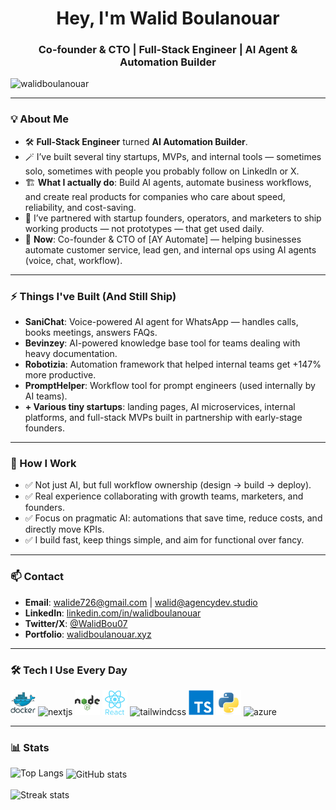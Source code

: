<h1 align="center">Hey, I'm Walid Boulanouar</h1>
<h3 align="center">Co-founder & CTO | Full-Stack Engineer | AI Agent & Automation Builder</h3>



<p align="left"> <img src="https://komarev.com/ghpvc/?username=walidboulanouar&label=Profile%20views&color=0e75b6&style=flat" alt="walidboulanouar" /> </p>

---

### 💡 About Me

- 🛠 **Full-Stack Engineer** turned **AI Automation Builder**.
- 🪄 I’ve built several tiny startups, MVPs, and internal tools — sometimes solo, sometimes with people you probably follow on LinkedIn or X.
- 🏗 **What I actually do**: Build AI agents, automate business workflows, and create real products for companies who care about speed, reliability, and cost-saving.
- 🔄 I’ve partnered with startup founders, operators, and marketers to ship working products — not prototypes — that get used daily.
- 💼 **Now**: Co-founder & CTO of [AY Automate] — helping businesses automate customer service, lead gen, and internal ops using AI agents (voice, chat, workflow).

---

### ⚡ Things I've Built (And Still Ship)

- **SaniChat**: Voice-powered AI agent for WhatsApp — handles calls, books meetings, answers FAQs.
- **Bevinzey**: AI-powered knowledge base tool for teams dealing with heavy documentation.
- **Robotizia**: Automation framework that helped internal teams get +147% more productive.
- **PromptHelper**: Workflow tool for prompt engineers (used internally by AI teams).
- **+ Various tiny startups**: landing pages, AI microservices, internal platforms, and full-stack MVPs built in partnership with early-stage founders.

---

### 🧩 How I Work

- ✅ Not just AI, but full workflow ownership (design → build → deploy).
- ✅ Real experience collaborating with growth teams, marketers, and founders.
- ✅ Focus on pragmatic AI: automations that save time, reduce costs, and directly move KPIs.
- ✅ I build fast, keep things simple, and aim for functional over fancy.

---

### 📫 Contact

- **Email**: walide726@gmail.com | walid@agencydev.studio  
- **LinkedIn**: [linkedin.com/in/walidboulanouar](https://www.linkedin.com/in/walidboulanouar)  
- **Twitter/X**: [@WalidBou07](https://x.com/WalidBou07)
- **Portfolio**: [walidboulanouar.xyz](https://www.walidboulanouar.xyz)

---

### 🛠 Tech I Use Every Day

<p align="left">
  <img src="https://raw.githubusercontent.com/devicons/devicon/master/icons/docker/docker-original-wordmark.svg" width="40" height="40" alt="docker"/>
  <img src="https://cdn.worldvectorlogo.com/logos/nextjs-2.svg" width="40" height="40" alt="nextjs"/>
  <img src="https://raw.githubusercontent.com/devicons/devicon/master/icons/nodejs/nodejs-original-wordmark.svg" width="40" height="40" alt="nodejs"/>
  <img src="https://raw.githubusercontent.com/devicons/devicon/master/icons/react/react-original-wordmark.svg" width="40" height="40" alt="react"/>
  <img src="https://www.vectorlogo.zone/logos/tailwindcss/tailwindcss-icon.svg" width="40" height="40" alt="tailwindcss"/>
  <img src="https://raw.githubusercontent.com/devicons/devicon/master/icons/typescript/typescript-original.svg" width="40" height="40" alt="typescript"/>
  <img src="https://raw.githubusercontent.com/devicons/devicon/master/icons/python/python-original.svg" width="40" height="40" alt="python"/>
  <img src="https://www.vectorlogo.zone/logos/microsoft_azure/microsoft_azure-icon.svg" width="40" height="40" alt="azure"/>
</p>

---

### 📊 Stats

<p><img align="left" src="https://github-readme-stats.vercel.app/api/top-langs/?username=walidboulanouar&layout=compact" alt="Top Langs" /></p>

<p>&nbsp;<img align="center" src="https://github-readme-stats.vercel.app/api?username=walidboulanouar&show_icons=true" alt="GitHub stats" /></p>

<p><img align="center" src="https://github-readme-streak-stats.herokuapp.com/?user=walidboulanouar" alt="Streak stats" /></p>
